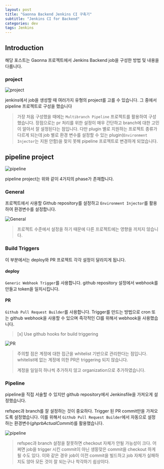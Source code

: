 ```yaml
---
layout: post
title: "Gaonna Backend Jenkins CI 구축기"
subtitle: "Jenkins CI for Backend"
categories: dev
tags: Jenkins
---
```


## Introduction

해당 포스트는 Gaonna 프로젝트에서 Jenkins Backend job을 구성한 방법 및 내용을 다룹니다.



### project

![project](https://user-images.githubusercontent.com/32065940/121816456-ae944980-ccb6-11eb-9b8b-d5603b39e014.png)

jenkins에서 job을 생성할 때 여러가지 유형의 project를 고를 수 있습니다. 그 중에서 pipeline 프로젝트로 구성을 했습니다

> 가장 처음 구성했을 때에는 `Multibranch Pipeline` 프로젝트를 활용하여 구성했습니다. 장점으로는 pr 처리를 위한 설정이 매우 간단하고 branch에 대한 고민이 알아서 잘 설정된다는 점입니다. 다만 plugin 별로 지원하는 프로젝트 종류가 다르게 되는데 job 별로 환경 변수를 설정할 수 있는 plugin(`Environment Injector`는 지원 안함)을 찾지 못해 pipeline 프로젝트로 변경하게 되었습니다.



## pipeline project

![pipeline](https://user-images.githubusercontent.com/32065940/121816583-6de90000-ccb7-11eb-8006-318fcf3bce62.png)

pipeline project는 위와 같이 4가지의 phase가 존재합니다.



### General

프로젝트에서 사용할 Github repository를 설정하고 `Environment Injector`를 활용하여 환경변수를 설정합니다.

![General](https://user-images.githubusercontent.com/32065940/121816676-f49ddd00-ccb7-11eb-9915-d17c66631c7b.png)

> 프로젝트 수준에서 설정을 하기 때문에 다른 프로젝트에는 영향을 끼치지 않습니다.



### Build Triggers

이 부분에서는 deploy와 PR 프로젝트 각각 설정이 달라지게 됩니다.

#### deploy

`Generic Webhook Trigger`를 사용합니다. github repository 설정에서 webhook를 만들고 token을 일치시킵니다.

#### PR

`Github Pull Request Builder`를 사용합니다. Trigger를 만드는 방법으로 cron 또는 github webhook을 사용할 수 있으며 즉각적인 CI를 위해서 webhook을 사용했습니다.

> [x] Use github hooks for build triggering

![PR](https://user-images.githubusercontent.com/32065940/121816801-a3dab400-ccb8-11eb-813e-e139204a3017.png)

> 주의할 점은 계정에 대한 접근을 whitelist 기반으로 관리한다는 점입니다. whitelist에 없는 계정에 의한 PR은 triggering 되지 않습니다.
>
> 계정을 일일히 하나씩 추가하지 않고 organization으로 추가하였습니다.



### Pipeline

pipeline을 직접 서술할 수 있지만 github repository에서 Jenkinsfile을 가져오게 설정했습니다.

refspec과 branch를 잘 설정하는 것이 중요하다. Trigger 된 PR commit만을 가져오도록 설정했습니다. 이를 위해서 `Github Pull Request Builder`에서 자동으로 설정하는 환경변수(*ghprbActualCommit*)를 활용했습니다.

![pipeline](https://user-images.githubusercontent.com/32065940/121817015-d46f1d80-ccb9-11eb-9b0f-db44fcded55d.png)

> refspec과 branch 설정을 잘못하면 checkout 자체가 안될 가능성이 크다. 어쩌면 job을 trigger 시킨 commit이 아닌 생뚱맞은 commit을 checkout 하게 될 수도 있다. 이와 같은 경우 job이 이전 commit을 빌드하고 job 자체가 실패하지도 않아 모든 것이 잘 되는구나 착각하기 쉽상이다.

